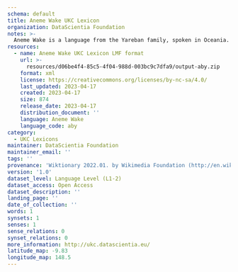 ```yaml
---
schema: default
title: Aneme Wake UKC Lexicon
organization: DataScientia Foundation
notes: >-
  Aneme Wake is a language from the Yareban family, spoken in Oceania. The UKC Lexicon of Aneme Wake is represented as a lexico-semantic network. It consists of words, word senses, synsets, as well as sense-level and synset-level relationships.
resources:
  - name: Aneme Wake UKC Lexicon LMF format
    url: >-
      resources/d06be4f4-85c5-4f04-988d-003bc9c7dfa9/output-aby.zip
    format: xml
    license: https://creativecommons.org/licenses/by-nc-sa/4.0/
    last_updated: 2023-04-17
    created: 2023-04-17
    size: 874
    release_date: 2023-04-17
    distribution_document: ''
    language: Aneme Wake
    language_code: aby
category:
  - UKC Lexicons
maintainer: DataScientia Foundation
maintainer_email: ''
tags: ''
provenance: 'Wiktionary 2022.01. by Wikimedia Foundation (http://en.wiktionary.org); CogNet 2.1 by Khuyagbaatar Batsuren, National University of Mongolia (http://cognet.ukc.disi.unitn.it); Princeton WordNet 2.1 by Princeton University (https://wordnet.princeton.edu)'
version: '1.0'
dataset_level: Language Level (L1-2)
dataset_access: Open Access
dataset_description: ''
landing_page: ''
date_of_collection: ''
words: 1
synsets: 1
senses: 1
sense_relations: 0
synset_relations: 0
more_information: http://ukc.datascientia.eu/
latitude_map: -9.83
longitude_map: 148.5
---
```

